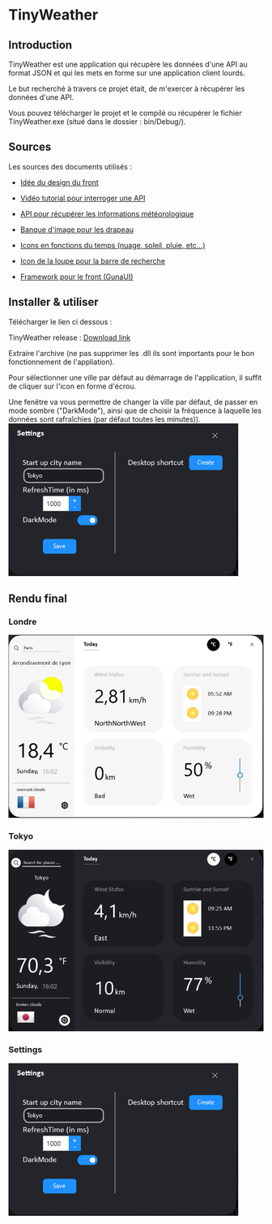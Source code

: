 
# TinyWeather

## Introduction

TinyWeather est une application qui récupère les données d'une API au format JSON et qui les mets en forme sur une application client lourds.

Le but recherché à travers ce projet était, de m'exercer à récupérer les données d'une API.

Vous pouvez télécharger le projet et le compilé ou récupérer le fichier TinyWeather.exe (situé dans le dossier : bin/Debug/).


## Sources
Les sources des documents utilisés :

- [Idée du design du front](https://dribbble.com/shots/10460680-Weather-App)

- [Vidéo tutorial pour interroger une API](https://www.youtube.com/watch?v=aWePkE2ReGw)

- [API pour récupérer les informations météorologique](https://openweathermap.org/api)

- [Banque d'image pour les drapeau](https://www.countryflags.io/)

- [Icons en fonctions du temps (nuage, soleil, pluie, etc...)](https://dribbble.com/shots/5981134-17-Free-Weather-Icons)

- [Icon de la loupe pour la barre de recherche](https://icones8.fr/)

- [Framework pour le front (GunaUI)](https://github.com/sobatdata/Guna.UI-Framework-Lib)

## Installer & utiliser 

Télécharger le lien ci dessous :

TinyWeather release : <a href="https://github.com/PierroD/TinyWeather/raw/master/TinyWeather/bin/Release/TinyWeather.zip">Download link</a>

Extraire l'archive (ne pas supprimer les .dll ils sont importants pour le bon fonctionnement de l'appliation).

Pour sélectionner une ville par défaut au démarrage de l'application, il suffit de cliquer sur l'icon en forme d'écrou.

Une fenêtre va vous permettre de changer la ville par défaut, de passer en mode sombre ("DarkMode"), ainsi que de choisir la fréquence à laquelle les données sont rafraîchies (par défaut toutes les minutes)).
![ ](./screenshots/TinyWeather3.png)


## Rendu final

### Londre

![ ](./screenshots/TinyWeather.png)

### Tokyo
![ ](./screenshots/TinyWeather2.png)

### Settings 
![ ](./screenshots/TinyWeather3.png)